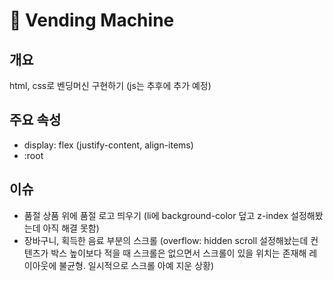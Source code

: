 # 🥤 Vending Machine

## 개요

html, css로 벤딩머신 구현하기 (js는 추후에 추가 예정)
<br>

## 주요 속성

- display: flex (justify-content, align-items)
- :root 


## 이슈

- 품절 상품 위에 품절 로고 띄우기 (li에 background-color 덮고 z-index 설정해봤는데 아직 해결 못함)
- 장바구니, 획득한 음료 부분의 스크롤 (overflow: hidden scroll 설정해놨는데 컨텐츠가 박스 높이보다 적을 때 스크롤은 없으면서 스크롤이 있을 위치는 존재해 레이아웃에 불균형. 일시적으로 스크롤 아예 지운 상황)
